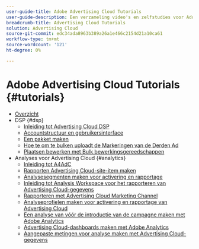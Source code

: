 ```yaml
---
user-guide-title: Adobe Advertising Cloud Tutorials
user-guide-description: Een verzameling video's en zelfstudies voor Adobe Advertising Cloud.
breadcrumb-title: Advertising Cloud Tutorials
solution: Advertising Cloud
source-git-commit: edc34ada8963b389a26a1e466c2154d21a10ca61
workflow-type: tm+mt
source-wordcount: '121'
ht-degree: 0%

---
```



# Adobe Advertising Cloud Tutorials {#tutorials}

+ [Overzicht](overview.md)
+ DSP {#dsp}
   + [Inleiding tot Advertising Cloud DSP](/help/dsp/intro.md)
   + [Accountstructuur en gebruikersinterface](/help/dsp/ui.md)
   + [Een pakket maken](/help/dsp/package-create.md)
   + [Hoe te om te bulken uploadt de Markeringen van de Derden Ad](/help/dsp/bulk-upload-third-party-ad-tags.md)
   + [Plaatsen bewerken met Bulk bewerkingsgereedschappen](/help/dsp/bulk-edit-placement-tools.md)
+ Analyses voor Advertising Cloud {#analytics}
   + [Inleiding tot A4AdC](/help/integrations/analytics/intro-a4adc.md)
   + [Rapporten Advertising Cloud-site-item maken](/help/integrations/analytics/analytics-site-entry-a4adc.md)
   + [Analysesegmenten maken voor activering en rapportage](/help/integrations/analytics/analytics-segments-a4adc.md)
   + [Inleiding tot Analysis Workspace voor het rapporteren van Advertising Cloud-gegevens](/help/integrations/analytics/analytics-analysis-workspace-a4adc.md)
   + [Rapporteren met Advertising Cloud Marketing Channel](/help/integrations/analytics/analytics-reporting-a4adc.md)
   + [Analyseprofielen maken voor activering en rapportage van Advertising Cloud](/help/integrations/analytics/analytics-profiles-a4adc.md)
   + [Een analyse van vóór de introductie van de campagne maken met Adobe Analytics](/help/integrations/analytics/analytics-pre-launch-a4adc.md)
   + [Advertising Cloud-dashboards maken met Adobe Analytics](/help/integrations/analytics/analytics-dashboards-a4adc.md)
   + [Aangepaste metingen voor analyse maken met Advertising Cloud-gegevens](/help/integrations/analytics/analytics-custom-metrics-a4adc.md)

<!-- Will add to DSP chapter once the videos are complete:
  + [How to Create a Placement](/help/dsp/placement-create.md)
  + [Placement Targeting Capabilities](/help/dsp/placement-targeting.md)
  + [Audience Libraries and Applying Behavioral Targeting](/help/dsp/audience-libraries.md)
-->